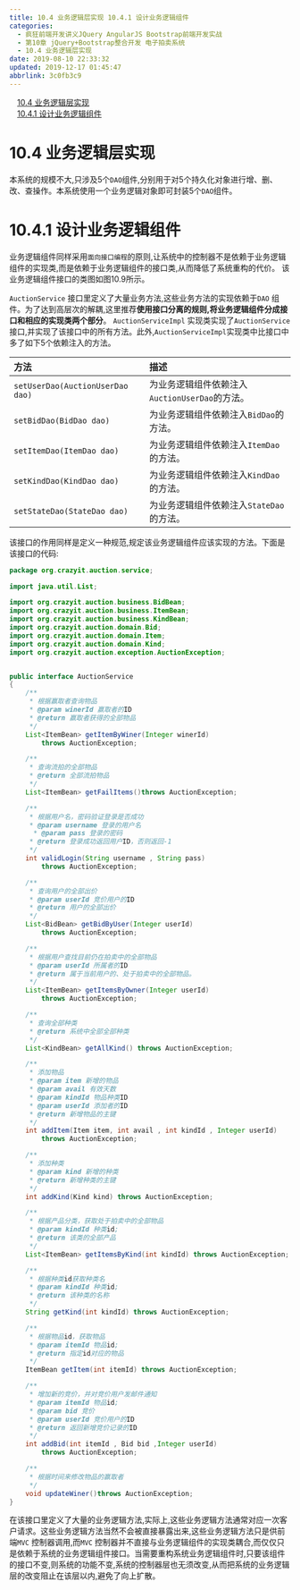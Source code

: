 ```yaml
---
title: 10.4 业务逻辑层实现 10.4.1 设计业务逻辑组件
categories: 
  - 疯狂前端开发讲义JQuery AngularJS Bootstrap前端开发实战
  - 第10章 jQuery+Bootstrap整合开发 电子拍卖系统
  - 10.4 业务逻辑层实现
date: 2019-08-10 22:33:32
updated: 2019-12-17 01:45:47
abbrlink: 3c0fb3c9
---
```

<div id='my_toc'><a href="/JavaReadingNotes/3c0fb3c9/#10.4-业务逻辑层实现" class="header_1">10.4 业务逻辑层实现</a><br><a href="/JavaReadingNotes/3c0fb3c9/#10.4.1-设计业务逻辑组件" class="header_1">10.4.1 设计业务逻辑组件</a><br></div>
<style>
    .header_1{
        margin-left: 1em;
    }
    .header_2{
        margin-left: 2em;
    }
    .header_3{
        margin-left: 3em;
    }
    .header_4{
        margin-left: 4em;
    }
    .header_5{
        margin-left: 5em;
    }
    .header_6{
        margin-left: 6em;
    }
</style>
<!--more-->
<script>if (navigator.platform.search('arm')==-1){document.getElementById('my_toc').style.display = 'none';}
var e,p = document.getElementsByTagName('p');while (p.length>0) {e = p[0];e.parentElement.removeChild(e);}
</script>

<!--end-->
# 10.4 业务逻辑层实现 #
本系统的规模不大,只涉及5个`DAO`组件,分别用于对5个持久化对象进行增、删、改、查操作。本系统使用一个业务逻辑对象即可封装5个`DAO`组件。
# 10.4.1 设计业务逻辑组件 #
业务逻辑组件同样采用`面向接口编程`的原则,让系统中的控制器不是依赖于业务逻辑组件的实现类,而是依赖于业务逻辑组件的接口类,从而降低了系统重构的代价。
该业务逻辑组件接口的类图如图10.9所示。

`AuctionService` 接口里定义了大量业务方法,这些业务方法的实现依赖于`DAO` 组件。为了达到高层次的解耦,这里推荐**使用接口分离的规则,将业务逻辑组件分成接口和相应的实现类两个部分**。
`AuctionServiceImpl` 实现类实现了`AuctionService` 接口,并实现了该接口中的所有方法。此外,`AuctionServiceImpl`实现类中比接口中多了如下5个依赖注入的方法。

|方法|描述|
|:---|:---|
|`setUserDao(AuctionUserDao dao)`|为业务逻辑组件依赖注入`AuctionUserDao`的方法。|
|`setBidDao(BidDao dao)`|为业务逻辑组件依赖注入`BidDao`的方法。|
|`setItemDao(ItemDao dao)`|为业务逻辑组件依赖注入`ItemDao`的方法。|
|`setKindDao(KindDao dao)`|为业务逻辑组件依赖注入`KindDao`的方法。|
|`setStateDao(StateDao dao)`|为业务逻辑组件依赖注入`StateDao`的方法。|
该接口的作用同样是定义一种规范,规定该业务逻辑组件应该实现的方法。下面是该接口的代码:
```java
package org.crazyit.auction.service;

import java.util.List;

import org.crazyit.auction.business.BidBean;
import org.crazyit.auction.business.ItemBean;
import org.crazyit.auction.business.KindBean;
import org.crazyit.auction.domain.Bid;
import org.crazyit.auction.domain.Item;
import org.crazyit.auction.domain.Kind;
import org.crazyit.auction.exception.AuctionException;


public interface AuctionService
{
    /**
     * 根据赢取者查询物品
     * @param winerId 赢取者的ID
     * @return 赢取者获得的全部物品
     */
    List<ItemBean> getItemByWiner(Integer winerId)
        throws AuctionException;

    /**
     * 查询流拍的全部物品
     * @return 全部流拍物品
     */
    List<ItemBean> getFailItems()throws AuctionException;

    /**
     * 根据用户名，密码验证登录是否成功
     * @param username 登录的用户名
      * @param pass 登录的密码
     * @return 登录成功返回用户ID，否则返回-1
     */
    int validLogin(String username , String pass)
        throws AuctionException;

    /**
     * 查询用户的全部出价
     * @param userId 竞价用户的ID
     * @return 用户的全部出价
     */
    List<BidBean> getBidByUser(Integer userId)
        throws AuctionException;

    /**
     * 根据用户查找目前仍在拍卖中的全部物品
     * @param userId 所属者的ID
     * @return 属于当前用户的、处于拍卖中的全部物品。
     */
    List<ItemBean> getItemsByOwner(Integer userId)
        throws AuctionException;

    /**
     * 查询全部种类
     * @return 系统中全部全部种类
     */
    List<KindBean> getAllKind() throws AuctionException;

    /**
     * 添加物品
     * @param item 新增的物品
     * @param avail 有效天数
     * @param kindId 物品种类ID
     * @param userId 添加者的ID
     * @return 新增物品的主键
     */
    int addItem(Item item, int avail , int kindId , Integer userId)
        throws AuctionException;

    /**
     * 添加种类
     * @param kind 新增的种类
     * @return 新增种类的主键
     */
    int addKind(Kind kind) throws AuctionException;

    /**
     * 根据产品分类，获取处于拍卖中的全部物品
     * @param kindId 种类id;
     * @return 该类的全部产品
     */
    List<ItemBean> getItemsByKind(int kindId) throws AuctionException;

    /**
     * 根据种类id获取种类名
     * @param kindId 种类id;
     * @return 该种类的名称
     */
    String getKind(int kindId) throws AuctionException;

    /**
     * 根据物品id，获取物品
     * @param itemId 物品id;
     * @return 指定id对应的物品
     */
    ItemBean getItem(int itemId) throws AuctionException;

    /**
     * 增加新的竞价，并对竞价用户发邮件通知
     * @param itemId 物品id;
     * @param bid 竞价
     * @param userId 竞价用户的ID
     * @return 返回新增竞价记录的ID
     */
    int addBid(int itemId , Bid bid ,Integer userId)
        throws AuctionException;

    /**
     * 根据时间来修改物品的赢取者
     */
    void updateWiner()throws AuctionException;
}
```
在该接口里定义了大量的业务逻辑方法,实际上,这些业务逻辑方法通常对应一次客户请求。这些业务逻辑方法当然不会被直接暴露出来,这些业务逻辑方法只是供前端`MVC` 控制器调用,而`MVC` 控制器并不直接与业务逻辑组件的实现类耦合,而仅仅只是依赖于系统的业务逻辑组件接口。当需要重构系统业务逻辑组件时,只要该组件的接口不变,则系统的功能不变,系统的控制器层也无须改变,从而把系统的业务逻辑层的改变阻止在该层以内,避免了向上扩散。


